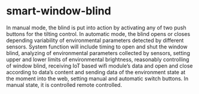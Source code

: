# smart-window-blind
In manual mode, the blind is put into action by activating any of two push buttons for the tilting control.
In automatic mode, the blind opens or closes depending variability of environmental parameters detected by different sensors.
System function will include timing to open and shut the window blind, analyzing of environmental parameters collected by sensors, setting upper and lower limits of environmental brightness, reasonably controlling of window blind, receiving IoT based wifi module’s data and open and close according to data’s content and sending data of the environment state at the moment into the web, setting manual and automatic switch buttons.
In manual state, it is controlled remote controlled.

